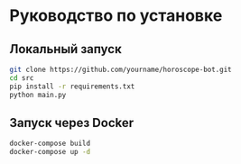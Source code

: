 # Руководство по установке

## Локальный запуск
```bash
git clone https://github.com/yourname/horoscope-bot.git
cd src
pip install -r requirements.txt
python main.py
```

## Запуск через Docker
```bash
docker-compose build
docker-compose up -d
```